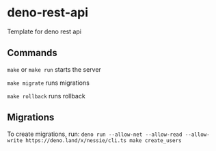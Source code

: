 # deno-rest-api

Template for deno rest api

## Commands

`make` or `make run` starts the server

`make migrate` runs migrations

`make rollback` runs rollback

## Migrations

To create migrations, run:
`deno run --allow-net --allow-read --allow-write https://deno.land/x/nessie/cli.ts make create_users`
